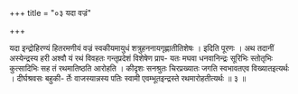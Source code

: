 +++
title = "०३ यदा वज्रं"

+++

यदा इन्द्रोहिरण्यं हितरमणीयं वज्रं स्वकीयमायुधं शत्रुहननायगृह्णातीतिशेषः । इदिति पूरणः । अथ तदानीं अस्येन्द्रस्य हरी अश्वौ यं रथं विवहतः गन्तृप्रदेशं विशेषेण प्राप- यतः मघवा धनवानिन्द्रः सूरिभिः स्तोतृभिः कुत्सादिभिः सह तं रथमातिष्ठति आरोहति । कीदृशः सनश्रुतः चिरप्रख्यातः जगति स्वभावतएव विख्यातइत्यर्थः । दीर्घश्रवसः बहुकी- र्तेः वाजस्यान्नस्य पतिः स्वामी एवम्भूतइन्द्रस्ते रथमारोहतीत्यर्थः ॥ ३ ॥